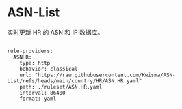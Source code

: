 
# ASN-List

实时更新 HR 的 ASN 和 IP 数据库。

<pre><code class="language-javascript">
rule-providers:
  ASNHR:
    type: http
    behavior: classical
    url: "https://raw.githubusercontent.com/Kwisma/ASN-List/refs/heads/main/country/HR/ASN.HR.yaml"
    path: ./ruleset/ASN.HR.yaml
    interval: 86400
    format: yaml
</code></pre>